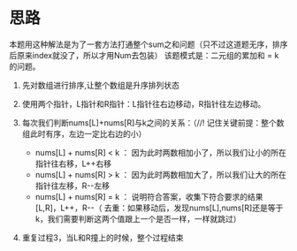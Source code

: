 # 思路

本题用这种解法是为了一套方法打通整个sum之和问题（只不过这道题无序，排序后原来index就没了，所以才用Num去包装）
该题模式是：二元组的累加和 = k 的问题。

1. 先对数组进行排序,让整个数组是升序排列状态
2. 使用两个指针，L指针和R指针：L指针往右边移动，R指针往左边移动。
3. 每次我们判断nums[L]+nums[R]与k之间的关系：（//! 记住关键前提：整个数组此时有序，左边一定比右边的小）

   - nums[L] + nums[R] < k ： 因为此时两数相加小了，所以我们让小的所在指针往右移，L++右移
   - nums[L] + nums[R] > k ： 因为此时两数相加大了，所以我们让大的所在指针往左移，R--左移
   - nums[L] + nums[R] = k ： 说明符合答案，收集下符合要求的结果[L,R]，L++，R--（
        去重：如果移动后，发现nums[L],nums[R]还是等于k，我们需要判断这两个值跟上一个是否一样，一样就跳过）

4. 重复过程3，当L和R撞上的时候，整个过程结束
